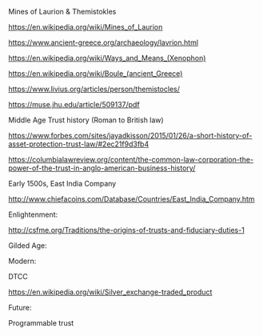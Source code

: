 Mines of Laurion & Themistokles

https://en.wikipedia.org/wiki/Mines_of_Laurion

https://www.ancient-greece.org/archaeology/lavrion.html

https://en.wikipedia.org/wiki/Ways_and_Means_(Xenophon)

https://en.wikipedia.org/wiki/Boule_(ancient_Greece)

https://www.livius.org/articles/person/themistocles/

https://muse.jhu.edu/article/509137/pdf

Middle Age Trust history (Roman to British law)

https://www.forbes.com/sites/jayadkisson/2015/01/26/a-short-history-of-asset-protection-trust-law/#2ec21f9d3fb4

https://columbialawreview.org/content/the-common-law-corporation-the-power-of-the-trust-in-anglo-american-business-history/


Early 1500s, East India Company

http://www.chiefacoins.com/Database/Countries/East_India_Company.htm

Enlightenment:

http://csfme.org/Traditions/the-origins-of-trusts-and-fiduciary-duties-1


Gilded Age:


Modern:

DTCC

https://en.wikipedia.org/wiki/Silver_exchange-traded_product

Future:

Programmable trust
